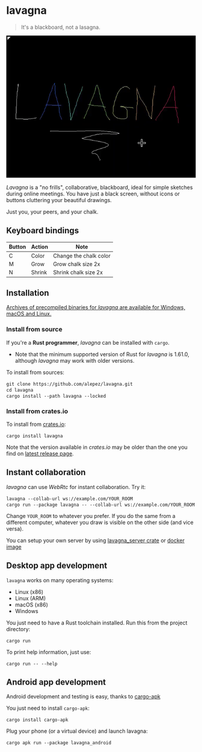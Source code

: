 # lavagna

> It's a blackboard, not a lasagna.

![preview](.lavagna.gif)

*Lavagna* is a "no frills", collaborative, blackboard, ideal for simple
sketches during online meetings. You have just a black screen, without icons or
buttons cluttering your beautiful drawings.

Just you, your peers, and your chalk.

## Keyboard bindings

| Button | Action   | Note                                 |
|--------|----------|--------------------------------------|
| C      | Color    | Change the chalk color               |
| M      | Grow     | Grow chalk size 2x                   |
| N      | Shrink   | Shrink chalk size 2x                 |

## Installation

[Archives of precompiled binaries for *lavagna* are available for Windows, macOS
and Linux.](https://github.com/alepez/lavagna/releases/latest)

### Install from source

If you're a **Rust programmer**, *lavagna* can be installed with `cargo`.

- Note that the minimum supported version of Rust for *lavagna* is 1.61.0,
  although *lavagna* may work with older versions.

To install from sources:

```shell
git clone https://github.com/alepez/lavagna.git
cd lavagna
cargo install --path lavagna --locked
```

### Install from crates.io

To install from [crates.io](https://crates.io):

```shell
cargo install lavagna
```

Note that the version available in *crates.io* may be older than the one you
find on [latest release
page](https://github.com/alepez/lavagna/releases/latest).

## Instant collaboration

*lavagna* can use *WebRtc* for instant collaboration. Try it:

```shell
lavagna --collab-url ws://example.com/YOUR_ROOM
cargo run --package lavagna -- --collab-url ws://example.com/YOUR_ROOM
```

Change `YOUR_ROOM` to whatever you prefer. If you do the same from a different
computer, whatever you draw is visible on the other side (and vice versa).

You can setup your own server by using
[lavagna_server crate](https://github.com/alepez/lavagna_server) or [docker
image](https://hub.docker.com/r/alepez/lavagna_server)

## Desktop app development

`lavagna` works on many operating systems:

- Linux (x86)
- Linux (ARM)
- macOS (x86)
- Windows

You just need to have a Rust toolchain installed. Run this from the project
directory:

```shell
cargo run
```

To print help information, just use:

```shell
cargo run -- --help
```

## Android app development

Android development and testing is easy, thanks to [cargo-apk](https://crates.io/crates/cargo-apk)

You just need to install `cargo-apk`:

```shell
cargo install cargo-apk
```

Plug your phone (or a virtual device) and launch lavagna:

```shell
cargo apk run --package lavagna_android
```
